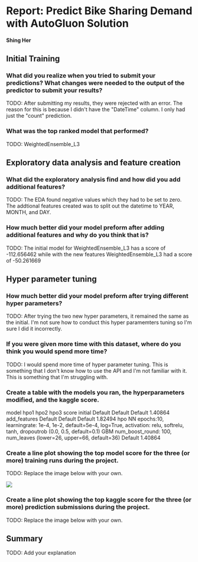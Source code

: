 # Report: Predict Bike Sharing Demand with AutoGluon Solution
#### Shing Her

## Initial Training
### What did you realize when you tried to submit your predictions? What changes were needed to the output of the predictor to submit your results?
TODO: After submitting my results, they were rejected with an error.  The reason for this is because I didn't have the "DateTime" column.  I only had just the "count" prediction.

### What was the top ranked model that performed?
TODO: WeightedEnsemble_L3

## Exploratory data analysis and feature creation
### What did the exploratory analysis find and how did you add additional features?
TODO: The EDA found negative values which they had to be set to zero.  The addtional features created was to split out the datetime to YEAR, MONTH, and DAY.

### How much better did your model preform after adding additional features and why do you think that is?
TODO: The initial model for WeightedEnsemble_L3 has a score of -112.656462 while with the new features WeightedEnsemble_L3 had a score of -50.261669

## Hyper parameter tuning
### How much better did your model preform after trying different hyper parameters?
TODO: After trying the two new hyper parameters, it remained the same as the initial.  I'm not sure how to conduct this hyper paramemters tuning so I'm sure I did it incorrectly.

### If you were given more time with this dataset, where do you think you would spend more time?
TODO: I would spend more time of hyper parameter tuning.  This is something that I don't know how to use the API and I'm not familiar with it.  This is something that I'm struggling with.

### Create a table with the models you ran, the hyperparameters modified, and the kaggle score.

model	hpo1	hpo2	hpo3	score
initial	Default	Default	Default	1.40864
add_features	Default	Default	Default	1.82494
hpo	NN epochs:10, learningrate: 1e-4, 1e-2, default=5e-4, log=True, activation: relu, softrelu, tanh, dropoutrob (0.0, 0.5, default=0.1)	GBM num_boost_round: 100, num_leaves (lower=26, upper=66, default=36)	Default	1.40864




### Create a line plot showing the top model score for the three (or more) training runs during the project.

TODO: Replace the image below with your own.

![](model_test_score.png)


### Create a line plot showing the top kaggle score for the three (or more) prediction submissions during the project.

TODO: Replace the image below with your own.



## Summary
TODO: Add your explanation
